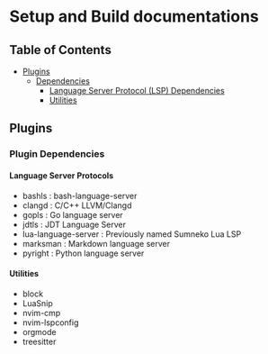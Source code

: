 # Setup and Build documentations

## Table of Contents
- [Plugins](#plugins)
    - [Dependencies](#plugin-dependencies)
        + [Language Server Protocol (LSP) Dependencies](#language-server-protocols)
        + [Utilities](#utilities)

## Plugins
### Plugin Dependencies
#### Language Server Protocols
+ bashls : bash-language-server
+ clangd : C/C++ LLVM/Clangd
+ gopls  : Go language server
+ jdtls  : JDT Language Server
+ lua-language-server : Previously named Sumneko Lua LSP
+ marksman : Markdown language server
+ pyright  : Python language server

#### Utilities
+ block
+ LuaSnip
+ nvim-cmp
+ nvim-lspconfig
+ orgmode
+ treesitter



